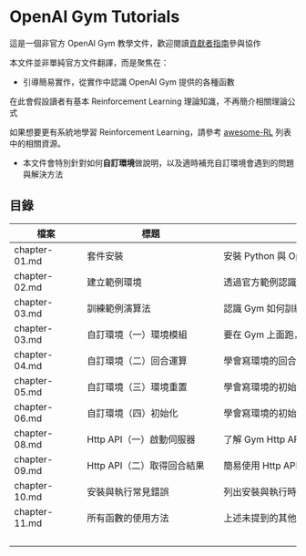 # OpenAI Gym Tutorials

這是一個非官方 OpenAI Gym 教學文件，歡迎閱讀[貢獻者指南](.)參與協作

本文件並非單純官方文件翻譯，而是聚焦在：

- 引導簡易實作，從實作中認識 OpenAI Gym 提供的各種函數

在此會假設讀者有基本 Reinforcement Learning 理論知識，不再簡介相關理論公式

如果想要更有系統地學習 Reinforcement Learning，請參考 [awesome-RL](https://github.com/aikorea/awesome-rl) 列表中的相關資源。

- 本文件會特別針對如何**自訂環境**做說明，以及適時補充自訂環境會遇到的問題與解決方法

## 目錄

檔案          | 標題                       | 內容簡介
--------------| ---------------------------|--------------------------------------------
chapter-01.md | 套件安裝                   | 安裝 Python 與 OpenAI Gym 的教學
chapter-02.md | 建立範例環境               | 透過官方範例認識 gym 以及 env 的基本用法
chapter-03.md | 訓練範例演算法             | 認識 Gym 如何訓練，以及演算法的基本架構
chapter-03.md | 自訂環境（一）環境模組     | 要在 Gym 上面跑，你的環境要提供那些功能
chapter-04.md | 自訂環境（二）回合運算     | 學會寫環境的回合運算函數
chapter-05.md | 自訂環境（三）環境重置     | 學會寫環境的初始與重置函數
chapter-06.md | 自訂環境（四）初始化       | 學會寫環境的初始化函數
chapter-08.md | Http API（一）啟動伺服器   | 了解 Gym Http API 的伺服器端和客戶端
chapter-09.md | Http API（二）取得回合結果 | 簡易使用 Http API 的教學
chapter-10.md | 安裝與執行常見錯誤         | 列出安裝與執行時的可能錯誤與可能解法
chapter-11.md | 所有函數的使用方法         | 上述未提到的其他 Gym 套件函數的使用說明
　　　　　　　|　　　　　　　　　　　　　　|　　　　　　　　　　　　　　　　　　　　　　　　　





